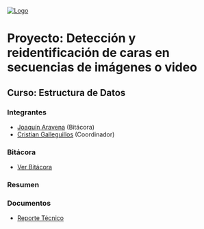 [![Logo](https://github.com/jbekios/UCN-EDATOS-2021/blob/main/docs/images/60x60-ucn-negro.png "Logo")](https://github.com/jbekios/UCN-EDATOS-2021/blob/main/docs/images/60x60-ucn-negro.png "Logo")
# Proyecto: Detección y reidentificación de caras en secuencias de imágenes o video
## Curso: Estructura de Datos
### Integrantes
- [Joaquín Aravena](https://github.com/JoaquinAO "Joaquín Aravena") (Bitácora)
- [Cristian Galleguillos](https://github.com/Shpm21 "Cristian Galleguillos") (Coordinador)
### Bitácora
- [Ver Bitácora](https://github.com/Shpm21/ED21-02-Aravena-Galleguillos/blob/main/docs/BITACORA.md "Ver Bitácora")
### Resumen

### Documentos
- [Reporte Técnico](https://github.com/Shpm21/ED21-02-Aravena-Galleguillos/blob/release_0.1/docs/README.md "Reporte Técnico")